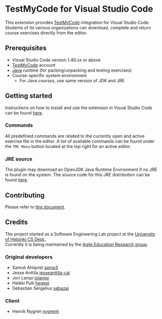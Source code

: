 # TestMyCode for Visual Studio Code

This extension provides [TestMyCode](https://tmc.mooc.fi/) integration for Visual Studio Code.
Students of its various organizations can download, complete and return course exercises directly from the editor.

## Prerequisites

* Visual Studio Code version 1.40.xx or above
* [TestMyCode](https://tmc.mooc.fi/) account
* [Java](https://www.java.com/) runtime (for packing/unpacking and testing exercises)
* Course-specific system environment   
  * For _Java courses_, use same version of JDK and JRE

## Getting started

Instructions on how to install and use the extension in Visual Studio Code can be found [here](https://www.mooc.fi/en/installation/vscode).

### Commands

All predefined commands are related to the currently open and active exercise file in the editor. A list of available commands can be found under the `TMC Menu` button located at the top right for an active editor.

### JRE source

The plugin may download an OpenJDK Java Runtime Environment if no JRE is found on the system. The source code for this JRE distribution can be found [here](https://github.com/AdoptOpenJDK/openjdk-jdk8u/tree/eb3c58ad18052eca4d3e969f95154ab065d025bb).

## Contributing

Please refer to [this document](CONTRIBUTING.md).

## Credits

The project started as a Software Engineering Lab project at the [University of Helsinki CS Dept.](https://www.cs.helsinki.fi/home/).  
Currently it is being maintained by the [Agile Education Research group](https://www.cs.helsinki.fi/en/rage/).

### Original developers
  * Samuli Ahlqvist [samp3](https://github.com/samp3)
  * Jesse Anttila [jesseanttila-cai](https://github.com/jesseanttila-cai)
  * Jori Lampi [jolampi](https://github.com/jolampi)
  * Heikki Pulli [hegepi](https://github.com/hegepi)
  * Sebastian Sergelius [sebazai](https://github.com/sebazai)

### Client
  * Henrik Nygren [nygrenh](https://github.com/nygrenh)
